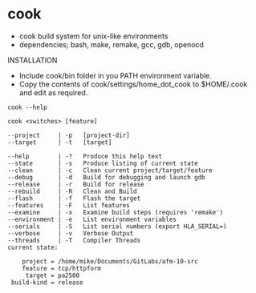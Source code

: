 # cook

* cook build system for unix-like environments 
* dependencies; bash, make, remake, gcc, gdb, openocd

INSTALLATION

* Include cook/bin folder in you PATH environment variable.
* Copy the contents of cook/settings/home_dot_cook to $HOME/.cook and edit as required.

~~~~
cook --help

cook <switches> [feature]

--project     | -p   [project-dir]
--target      | -t   [target]

--help        | -?   Produce this help text
--state       | -s   Produce listing of current state
--clean       | -c   Clean current project/target/feature
--debug       | -d   Build for debugging and launch gdb
--release     | -r   Build for release
--rebuild     | -R   Clean and Build
--flash       | -f   Flash the target
--features    | -F   List features
--examine     | -x   Examine build steps (requires 'remake')
--environment | -e   List environment variables
--serials     | -S   List serial numbers (export HLA_SERIAL=) 
--verbose     | -v   Verbose Output
--threads     | -T   Compiler Threads
current state:

    project = /home/mike/Documents/GitLabs/afm-10-src
    feature = tcp/httpform
     target = pa2500
 build-kind = release
~~~~